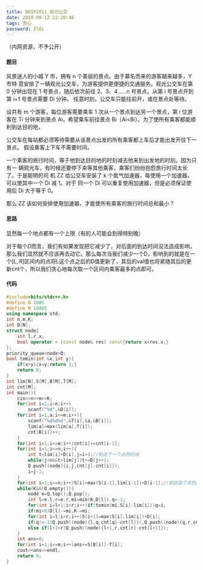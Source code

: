 ```yaml
---
title: NOIP2011_观光公交
date: 2018-09-12 22:20:48
tags: 贪心
password: ZlOi
---
```

（内网资源，不予公开）
<!--more-->
#### 题目
风景迷人的小城 Y 市，拥有 n 个美丽的景点。由于慕名而来的游客越来越多，Y 市特 意安排了一辆观光公交车，为游客提供更便捷的交通服务。观光公交车在第 0 分钟出现在 1 号景点，随后依次前往 2、3、4……n 号景点。从第 i 号景点开到第 i+1 号景点需要 Di 分钟。 任意时刻，公交车只能往前开，或在景点处等待。

设共有 m 个游客，每位游客需要乘车 1 次从一个景点到达另一个景点，第 i 位游客在
Ti 分钟来到景点 Ai，希望乘车前往景点 Bi（Ai<Bi）。为了使所有乘客都能顺利到达目的地，

公交车在每站都必须等待需要从该景点出发的所有乘客都上车后才能出发开往下一景点。 假设乘客上下车不需要时间。

一个乘客的旅行时间，等于他到达目的地的时刻减去他来到出发地的时刻。因为只有一 辆观光车，有时候还要停下来等其他乘客，乘客们纷纷抱怨旅行时间太长了。于是聪明的司 机 ZZ 给公交车安装了 k 个氮气加速器，每使用一个加速器，可以使其中一个 Di 减 1。对于 同一个 Di 可以重复使用加速器，但是必须保证使用后 Di 大于等于 0。

那么 ZZ 该如何安排使用加速器，才能使所有乘客的旅行时间总和最小？ 

#### 思路

显然每一个地点都有一个上限（有的人可能会到得特别晚）

对于每个$D$而言，我们有如果发现把它减少了，对后面的到达时间没法造成影响，那么我们显然就不应该再去动它。那么每次当我们减少一个D，影响到的就是在一个$[L,R]$区间内的点将L这个点之后的D值更新了，其后的val值也将紧随其后的更新cnt个，所以我们贪心地每次取一个区间内乘客最多的点即可。

#### 代码
```c++
#include<bits/stdc++.h>
#define N 1005
#define M 10005
using namespace std;
int n,m,K;
int D[N];
struct node{
    int l,r,x;
    bool operator < (const node& res) const{return x<res.x;}
};  
priority_queue<node>Q;
bool tomin(int &x,int y){
    if(x>y){x=y;return 1;}
    return 0;
}
int lim[N],S[M],B[M],T[M];
int cnt[M];
int main(){
    cin>>n>>m>>K;
    for(int i=1;i<n;i++)
        scanf("%d",&D[i]);
    for(int i=1,a;i<=m;i++){
        scanf("%d%d%d",&T[i],&a,&B[i]);
        lim[a]=max(lim[a],T[i]);
        cnt[B[i]]++;
    }
    for(int i=1;i<=m;i++)cnt[i]+=cnt[i-1];
    for(int i=1;i<=n;i++){
        int t=lim[i]+D[i],j=i+1;//到达下一个点的时间
        while(j<n&&t>lim[j])t+=D[j++];
        Q.push((node){i,j,cnt[j]-cnt[i]});
        i=j-1;
    }
    for(int i=1;i<=n;i++)S[i]=max(S[i-1],lim[i-1])+D[i-1];//到达这个点的最小时间
    while(K&&!Q.empty()){
        node e=Q.top();Q.pop();
        int l=e.l,r=e.r,mi=min(K,D[l]),q=-1;
        for(int i=l+1;i<r;i++)if(tomin(mi,S[i]-lim[i]))q=i;
        if(mi>0)D[l]-=mi,K-=mi;
        for(int i=l;i<r;i++)S[i+1]=max(S[i],lim[i])+D[i];
        if(q!=-1)Q.push((node){l,q,cnt[q]-cnt[l]}),Q.push((node){q,r,cnt[r]-cnt[q]});
        else if(l+1<r)Q.push((node){l+1,r,cnt[r]-cnt[l+1]});
    }
    int ans=0;
    for(int i=1;i<=m;i++)ans+=S[B[i]]-T[i];
    cout<<ans<<endl;
    return 0;
}
```